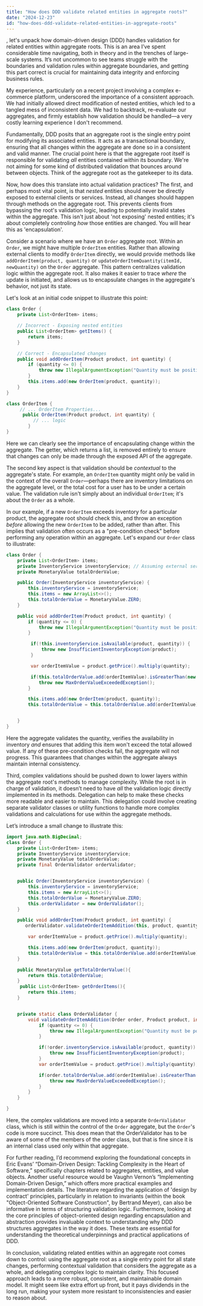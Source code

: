 ```yaml
---
title: "How does DDD validate related entities in aggregate roots?"
date: "2024-12-23"
id: "how-does-ddd-validate-related-entities-in-aggregate-roots"
---
```


, let's unpack how domain-driven design (DDD) handles validation for related entities within aggregate roots. This is an area I’ve spent considerable time navigating, both in theory and in the trenches of large-scale systems. It’s not uncommon to see teams struggle with the boundaries and validation rules within aggregate boundaries, and getting this part correct is crucial for maintaining data integrity and enforcing business rules.

My experience, particularly on a recent project involving a complex e-commerce platform, underscored the importance of a consistent approach. We had initially allowed direct modification of nested entities, which led to a tangled mess of inconsistent data. We had to backtrack, re-evaluate our aggregates, and firmly establish how validation should be handled—a very costly learning experience I don't recommend.

Fundamentally, DDD posits that an aggregate root is the single entry point for modifying its associated entities. It acts as a transactional boundary, ensuring that all changes within the aggregate are done so in a consistent and valid manner. The crucial point here is that the aggregate root itself is responsible for validating *all* entities contained within its boundary. We're not aiming for some kind of distributed validation that bounces around between objects. Think of the aggregate root as the gatekeeper to its data.

Now, how does this translate into actual validation practices? The first, and perhaps most vital point, is that *nested* entities should never be directly exposed to external clients or services. Instead, all changes should happen through methods on the aggregate root. This prevents clients from bypassing the root's validation logic, leading to potentially invalid states within the aggregate. This isn't just about 'not exposing' nested entities; it's about completely controling *how* those entities are changed. You will hear this as 'encapsulation'.

Consider a scenario where we have an `Order` aggregate root. Within an `Order`, we might have multiple `OrderItem` entities. Rather than allowing external clients to modify `OrderItem` directly, we would provide methods like `addOrderItem(product, quantity)` or `updateOrderItemQuantity(itemId, newQuantity)` on the `Order` aggregate. This pattern centralizes validation logic within the aggregate root. It also makes it easier to trace *where* the update is initiated, and allows us to encapsulate changes in the aggregate's behavior, not just its state.

Let's look at an initial code snippet to illustrate this point:

```java
class Order {
    private List<OrderItem> items;

    // Incorrect - Exposing nested entities
    public List<OrderItem> getItems() {
        return items;
    }

    // Correct - Encapsulated changes
    public void addOrderItem(Product product, int quantity) {
        if (quantity <= 0) {
            throw new IllegalArgumentException("Quantity must be positive.");
        }
        this.items.add(new OrderItem(product, quantity));
    }
}

class OrderItem {
     // ... OrderItem Properties...
      public OrderItem(Product product, int quantity) {
          // ... logic
        }
}

```

Here we can clearly see the importance of encapsulating change within the aggregate. The getter, which returns a list, is removed entirely to ensure that changes can only be made through the exposed API of the aggregate.

The second key aspect is that validation should be *contextual* to the aggregate's state. For example, an `OrderItem` quantity might only be valid in the context of the overall `Order`—perhaps there are inventory limitations on the aggregate level, or the total cost for a user has to be under a certain value. The validation rule isn't simply about an individual `OrderItem`; it's about the `Order` as a whole.

In our example, if a new `OrderItem` exceeds inventory for a particular product, the aggregate root should check this, and throw an exception *before* allowing the new `OrderItem` to be added, rather than after. This implies that validation often occurs as a "pre-condition check" before performing any operation within an aggregate. Let's expand our `Order` class to illustrate:

```java
class Order {
    private List<OrderItem> items;
    private InventoryService inventoryService; // Assuming external service for inventory checks
    private MonetaryValue totalOrderValue;

    public Order(InventoryService inventoryService) {
        this.inventoryService = inventoryService;
        this.items = new ArrayList<>();
        this.totalOrderValue = MonetaryValue.ZERO;
    }

    public void addOrderItem(Product product, int quantity) {
        if (quantity <= 0) {
            throw new IllegalArgumentException("Quantity must be positive.");
        }

         if(!this.inventoryService.isAvailable(product, quantity)) {
             throw new InsufficientInventoryException(product);
         }

         var orderItemValue = product.getPrice().multiply(quantity);

         if(this.totalOrderValue.add(orderItemValue).isGreaterThan(new MonetaryValue(1000))) {
            throw new MaxOrderValueExceededException();
        }

        this.items.add(new OrderItem(product, quantity));
        this.totalOrderValue = this.totalOrderValue.add(orderItemValue);


    }
}
```

Here the aggregate validates the quantity, verifies the availability in inventory *and* ensures that adding this item won't exceed the total allowed value. If any of these pre-condition checks fail, the aggregate will not progress. This guarantees that changes within the aggregate always maintain internal consistency.

Third, complex validations should be pushed down to lower layers within the aggregate root's methods to manage complexity. While the root is in charge of validation, it doesn’t need to have *all* the validation logic directly implemented in its methods. Delegation can help to make these checks more readable and easier to maintain. This delegation could involve creating separate validator classes or utility functions to handle more complex validations and calculations for use within the aggregate methods.

Let’s introduce a small change to illustrate this:

```java
import java.math.BigDecimal;
class Order {
    private List<OrderItem> items;
    private InventoryService inventoryService;
    private MonetaryValue totalOrderValue;
    private final OrderValidator orderValidator;


    public Order(InventoryService inventoryService) {
        this.inventoryService = inventoryService;
        this.items = new ArrayList<>();
        this.totalOrderValue = MonetaryValue.ZERO;
        this.orderValidator = new OrderValidator();
    }

    public void addOrderItem(Product product, int quantity) {
       orderValidator.validateOrderItemAddition(this, product, quantity);

        var orderItemValue = product.getPrice().multiply(quantity);

        this.items.add(new OrderItem(product, quantity));
        this.totalOrderValue = this.totalOrderValue.add(orderItemValue);
    }

    public MonetaryValue getTotalOrderValue(){
        return this.totalOrderValue;
    }
     public List<OrderItem> getOrderItems(){
        return this.items;
    }


    private static class OrderValidator {
        void validateOrderItemAddition(Order order, Product product, int quantity) {
            if (quantity <= 0) {
                throw new IllegalArgumentException("Quantity must be positive.");
            }

            if(!order.inventoryService.isAvailable(product, quantity)) {
                throw new InsufficientInventoryException(product);
            }
            var orderItemValue = product.getPrice().multiply(quantity);

            if(order.totalOrderValue.add(orderItemValue).isGreaterThan(new MonetaryValue(1000))) {
                throw new MaxOrderValueExceededException();
            }
        }
    }

}

```

Here, the complex validations are moved into a separate `OrderValidator` class, which is still within the control of the `Order` aggregate, but the `Order`'s code is more succinct. This does mean that the OrderValidator has to be aware of some of the members of the order class, but that is fine since it is an internal class used only within that aggregate.

For further reading, I’d recommend exploring the foundational concepts in Eric Evans’ “Domain-Driven Design: Tackling Complexity in the Heart of Software,” specifically chapters related to aggregates, entities, and value objects. Another useful resource would be Vaughn Vernon’s “Implementing Domain-Driven Design,” which offers more practical examples and implementation details. The literature regarding the application of 'design by contract' principles, particularly in relation to invariants (within the book "Object-Oriented Software Construction", by Bertrand Meyer), can also be informative in terms of structuring validation logic. Furthermore, looking at the core principles of object-oriented design regarding encapsulation and abstraction provides invaluable context to understanding why DDD structures aggregates in the way it does. These texts are essential for understanding the theoretical underpinnings and practical applications of DDD.

In conclusion, validating related entities within an aggregate root comes down to control: using the aggregate root as a single entry point for all state changes, performing contextual validation that considers the aggregate as a whole, and delegating complex logic to maintain clarity. This focused approach leads to a more robust, consistent, and maintainable domain model. It might seem like extra effort up front, but it pays dividends in the long run, making your system more resistant to inconsistencies and easier to reason about.
